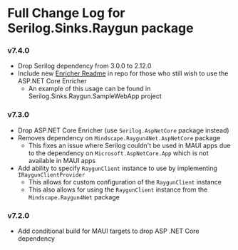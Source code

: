 # Full Change Log for Serilog.Sinks.Raygun package

### v7.4.0
- Drop Serilog dependency from 3.0.0 to 2.12.0
- Include new [Enricher Readme](README-ENRICHER.md) in repo for those who still wish to use the ASP.NET Core Enricher
  - An example of this usage can be found in Serilog.Sinks.Raygun.SampleWebApp project

### v7.3.0
- Drop ASP.NET Core Enricher (use `Serilog.AspNetCore` package instead)
- Removes dependency on `Mindscape.Raygun4Net.AspNetCore` package
  - This fixes an issue where Serilog couldn't be used in MAUI apps due to the dependency on `Microsoft.AspNetCore.App` which is not available in MAUI apps
- Add ability to specify `RaygunClient` instance to use by implementing `IRaygunClientProvider`
  - This allows for custom configuration of the `RaygunClient` instance
  - This also allows for using the `RaygunClient` instance from the `Mindscape.Raygun4Net` package

### v7.2.0
- Add conditional build for MAUI targets to drop ASP .NET Core dependency
 